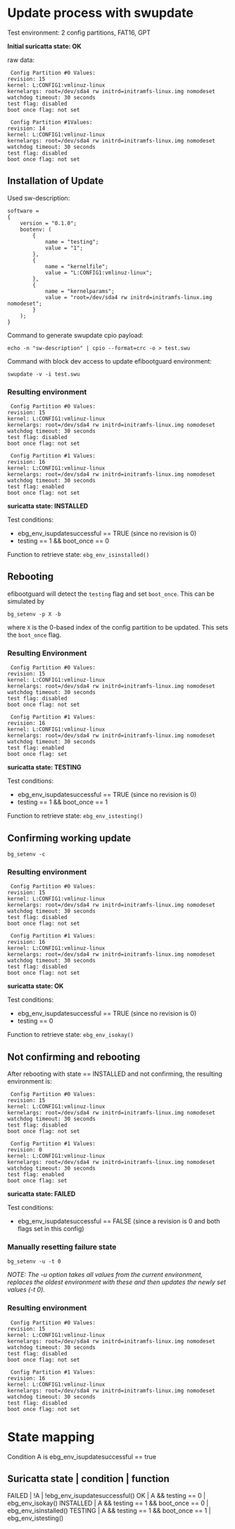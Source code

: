 # Update process with swupdate #

Test environment: 2 config partitions, FAT16, GPT

**Initial suricatta state: OK**

raw data:


```
 Config Partition #0 Values:
revision: 15
kernel: L:CONFIG1:vmlinuz-linux
kernelargs: root=/dev/sda4 rw initrd=initramfs-linux.img nomodeset
watchdog timeout: 30 seconds
test flag: disabled
boot once flag: not set

 Config Partition #1Values:
revision: 14
kernel: L:CONFIG1:vmlinuz-linux
kernelargs: root=/dev/sda4 rw initrd=initramfs-linux.img nomodeset
watchdog timeout: 30 seconds
test flag: disabled
boot once flag: not set
```

## Installation of Update ##

Used sw-description:

```
software = 
{
	version = "0.1.0";
	bootenv: (
		{
			name = "testing";
			value = "1";
		},
		{
			name = "kernelfile";
			value = "L:CONFIG1:vmlinuz-linux";
		},
		{
			name = "kernelparams";
			value = "root=/dev/sda4 rw initrd=initramfs-linux.img nomodeset";
		}
	);
}
```

Command to generate swupdate cpio payload:

```
echo -n "sw-description" | cpio --format=crc -o > test.swu
```


Command with block dev access to update efibootguard environment:

```
swupdate -v -i test.swu

```


### Resulting environment ###

```
 Config Partition #0 Values:
revision: 15
kernel: L:CONFIG1:vmlinuz-linux
kernelargs: root=/dev/sda4 rw initrd=initramfs-linux.img nomodeset
watchdog timeout: 30 seconds
test flag: disabled
boot once flag: not set

 Config Partition #1 Values:
revision: 16
kernel: L:CONFIG1:vmlinuz-linux
kernelargs: root=/dev/sda4 rw initrd=initramfs-linux.img nomodeset
watchdog timeout: 30 seconds
test flag: enabled
boot once flag: not set
```

**suricatta state: INSTALLED**

Test conditions:
* ebg_env_isupdatesuccessful == TRUE (since no revision is 0)
* testing == 1 && boot_once == 0

Function to retrieve state: `ebg_env_isinstalled()`

## Rebooting ##

efibootguard will detect the `testing` flag and set `boot_once`. This can be simulated by

```
bg_setenv -p X -b
```

where `X` is the 0-based index of the config partition to be updated. This sets the `boot_once` flag.

### Resulting Environment ###

```
 Config Partition #0 Values:
revision: 15
kernel: L:CONFIG1:vmlinuz-linux
kernelargs: root=/dev/sda4 rw initrd=initramfs-linux.img nomodeset
watchdog timeout: 30 seconds
test flag: disabled
boot once flag: not set

 Config Partition #1 Values:
revision: 16
kernel: L:CONFIG1:vmlinuz-linux
kernelargs: root=/dev/sda4 rw initrd=initramfs-linux.img nomodeset
watchdog timeout: 30 seconds
test flag: enabled
boot once flag: set
```

**suricatta state: TESTING**

Test conditions:
* ebg_env_isupdatesuccessful == TRUE (since no revision is 0)
* testing == 1 && boot_once == 1

Function to retrieve state: `ebg_env_istesting()`

## Confirming working update ##

```
bg_setenv -c
```

### Resulting environment ###

```
 Config Partition #0 Values:
revision: 15
kernel: L:CONFIG1:vmlinuz-linux
kernelargs: root=/dev/sda4 rw initrd=initramfs-linux.img nomodeset
watchdog timeout: 30 seconds
test flag: disabled
boot once flag: not set

 Config Partition #1 Values:
revision: 16
kernel: L:CONFIG1:vmlinuz-linux
kernelargs: root=/dev/sda4 rw initrd=initramfs-linux.img nomodeset
watchdog timeout: 30 seconds
test flag: disabled 
boot once flag: not set
```

**suricatta state: OK**

Test conditions:
* ebg_env_isupdatesuccessful == TRUE (since no revision is 0)
* testing == 0

Function to retrieve state: `ebg_env_isokay()`

## Not confirming and rebooting ##

After rebooting with state == INSTALLED and not confirming,
the resulting environment is:

```
 Config Partition #0 Values:
revision: 15
kernel: L:CONFIG1:vmlinuz-linux
kernelargs: root=/dev/sda4 rw initrd=initramfs-linux.img nomodeset
watchdog timeout: 30 seconds
test flag: disabled
boot once flag: not set

 Config Partition #1 Values:
revision: 0
kernel: L:CONFIG1:vmlinuz-linux
kernelargs: root=/dev/sda4 rw initrd=initramfs-linux.img nomodeset
watchdog timeout: 30 seconds
test flag: enabled 
boot once flag: set
```

**suricatta state: FAILED**

Test conditions:
* ebg_env_isupdatesuccessful == FALSE (since a revision is 0 and both flags set in this config)

### Manually resetting failure state ###

```
bg_setenv -u -t 0
```
*NOTE: The -u option takes all values from the current environment,
replaces the oldest environment with these and then updates the
newly set values (-t 0).*

### Resulting environment ###

```
 Config Partition #0 Values:
revision: 15
kernel: L:CONFIG1:vmlinuz-linux
kernelargs: root=/dev/sda4 rw initrd=initramfs-linux.img nomodeset
watchdog timeout: 30 seconds
test flag: disabled
boot once flag: not set

 Config Partition #1 Values:
revision: 16
kernel: L:CONFIG1:vmlinuz-linux
kernelargs: root=/dev/sda4 rw initrd=initramfs-linux.img nomodeset
watchdog timeout: 30 seconds
test flag: disabled 
boot once flag: not set
```

# State mapping #

Condition A is ebg_env_isupdatesuccessful == true

Suricatta state | condition | function
-------------------------------------------------------------------------------------
FAILED		| !A				      | !ebg_env_isupdatesuccessful()
OK              | A && testing == 0                   | ebg_env_isokay()
INSTALLED       | A && testing == 1 && boot_once == 0 | ebg_env_isinstalled()
TESTING         | A && testing == 1 && boot_once == 1 | ebg_env_istesting()

